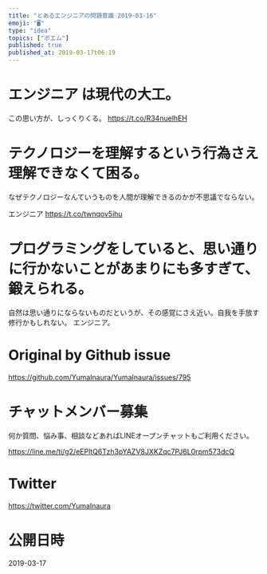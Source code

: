 ```yaml
---
title: "とあるエンジニアの問題意識 2019-03-16"
emoji: "🖥"
type: "idea"
topics: ["ポエム"]
published: true
published_at: 2019-03-17t06:19
---
```



# エンジニア は現代の大工。

この思い方が、しっくりくる。 <https://t.co/R34nuelhEH> 
# テクノロジーを理解するという行為さえ理解できなくて困る。

なぜテクノロジーなんていうものを人間が理解できるのかが不思議でならない。

エンジニア <https://t.co/twnqov5ihu> 
# プログラミングをしていると、思い通りに行かないことがあまりにも多すぎて、鍛えられる。
自然は思い通りにならないものだというが、その感覚にさえ近い。自我を手放す修行かもしれない。 エンジニア。

# Original by Github issue

https://github.com/YumaInaura/YumaInaura/issues/795








<!-- Update From Qiita API -->

# チャットメンバー募集


何か質問、悩み事、相談などあればLINEオープンチャットもご利用ください。

https://line.me/ti/g2/eEPltQ6Tzh3pYAZV8JXKZqc7PJ6L0rpm573dcQ





# Twitter


https://twitter.com/YumaInaura


<!-- Update From Qiita API -->



# 公開日時

2019-03-17
